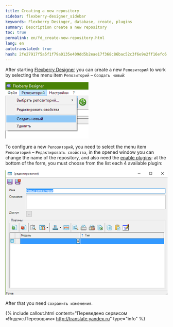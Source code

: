 ```yaml
--- 
title: Creating a new repository 
sidebar: flexberry-designer_sidebar 
keywords: Flexberry Desinger, database, create, plugins 
summary: Description create a new repository 
toc: true 
permalink: en/fd_create-new-repository.html 
lang: en 
autotranslated: true 
hash: 2fe27917f5a5f1f79a0135e409dd5b2eae17f368c86bac52c3f6e9e2ff16efc6 
--- 
```


After starting [Flexberry Designer](fd_landing_page.html) you can create a new `Репозиторий` to work by selecting the menu item `Репозиторий` – `Создать новый`: 

![](/images/pages/products/flexberry-designer/about/create-new-repository.png) 

To configure a new `Репозиторий`, you need to select the menu item `Репозиторий` – `Редактировать свойства`, in the opened window you can change the name of the repository, and also need the [enable plugins](fd_flexberry-plugins.html): at the bottom of the form, you must choose from the list each 4 available plugin: 

![](/images/pages/products/flexberry-designer/about/edit-repository-properties.png) 

After that you need `сохранить изменения`. 







{% include callout.html content="Переведено сервисом «Яндекс.Переводчик» <http://translate.yandex.ru>" type="info" %}